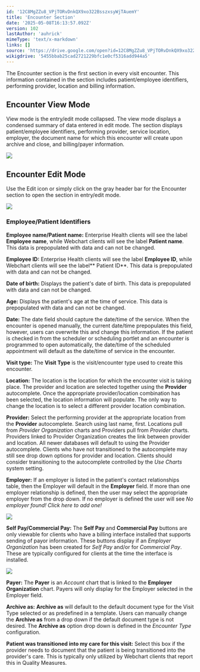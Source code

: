 ```yaml
---
id: '12C8MgZZu8_VPjTORvDnkQX9xo322BsszxsyWjTAuemY'
title: 'Encounter Section'
date: '2025-05-08T16:13:57.092Z'
version: 102
lastAuthor: 'auhrick'
mimeType: 'text/x-markdown'
links: []
source: 'https://drive.google.com/open?id=12C8MgZZu8_VPjTORvDnkQX9xo322BsszxsyWjTAuemY'
wikigdrive: '5455bbab25cad2721229bfc1e0cf5316add944a5'
---
```

The Encounter section is the first section in every visit encounter. This information contained in the section includes patient/employee identifiers, performing provider, location and billing information.

## Encounter View Mode

View mode is the entry/edit mode collapsed. The view mode displays a condensed summary of data entered in edit mode. The section displays patient/employee identifiers, performing provider, service location, employer, the document name for which this encounter will create upon archive and close, and billing/payer information.

![](../encounter-section.assets/3b5b3f1bb2ccf6176662c4f20341d6fd.png)

## Encounter Edit Mode

Use the Edit icon or simply click on the gray header bar for the Encounter section to open the section in entry/edit mode.

![](../encounter-section.assets/ae016977aad07112a0eb242d3b89a9dd.png)

### Employee/Patient Identifiers

**Employee name/Patient name:** Enterprise Health clients will see the label **Employee name**, while Webchart clients will see the label **Patient name**. This data is prepopulated with data and can not be changed.

**Employee ID:** Enterprise Health clients will see the label **Employee ID**, while Webchart clients will see the label** Patient ID**. This data is prepopulated with data and can not be changed.

**Date of birth:** Displays the patient's date of birth. This data is prepopulated with data and can not be changed.

**Age:** Displays the patient's age at the time of service. This data is prepopulated with data and can not be changed.

**Date:** The date field should capture the date/time of the service. When the encounter is opened manually, the current date/time prepopulates this field, however, users can overwrite this and change this information. If the patient is checked in from the scheduler or scheduling portlet and an encounter is programmed to open automatically, the date/time of the scheduled appointment will default as the date/time of service in the encounter.

**Visit type:** The **Visit Type** is the visit/encounter type used to create this encounter.

**Location:** The location is the location for which the encounter visit is taking place. The provider and location are selected together using the **Provider** autocomplete. Once the appropriate provider/location combination has been selected, the location information will populate. The only way to change the location is to select a different provider location combination.

**Provider:** Select the performing provider at the appropriate location from the **Provider** autocomplete. Search using last name, first. Locations pull from *Provider Organization* charts and Providers pull from *Provider* charts. Providers linked to Provider Organization creates the link between provider and location. All newer databases will default to using the Provider autocomplete. Clients who have not transitioned to the autocomplete may still see drop down options for provider and location. Clients should consider transitioning to the autocomplete controlled by the *Use Charts* system setting.

**Employer:** If an employer is listed in the patient's contact relationships table, then the Employer will default in the **Employer** field. If more than one employer relationship is defined, then the user may select the appropriate employer from the drop down. If no employer is defined the user will see *No employer found! Click here to add one!*

![](../encounter-section.assets/47d04da09b81e900355c348ad6649b75.png)

**Self Pay/Commercial Pay:** The **Self Pay** and **Commercial Pay** buttons are only viewable for clients who have a billing interface installed that supports sending of payor information. These buttons display if an *Employer Organization* has been created for *Self Pay* and/or for *Commercial Pay*. These are typically configured for clients at the time the interface is installed.

![](../encounter-section.assets/87619c7638438672c73169908666b4b5.png)

**Payer:** The **Payer** is an *Account* chart that is linked to the **Employer Organization** chart. Payers will only display for the Employer selected in the Employer field.

**Archive as:** **Archive as** will default to the default document type for the Visit Type selected or as predefined in a template. Users can manually change the **Archive as** from a drop down if the default document type is not desired. The **Archive as** option drop down is defined in the *Encounter Type* configuration.

**Patient was transitioned into my care for this visit:** Select this box if the provider needs to document that the patient is being transitioned into the provider's care. This is typically only utilized by Webchart clients that report this in Quality Measures.
